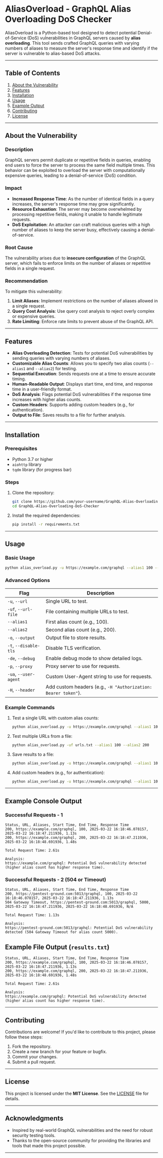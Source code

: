 # AliasOverload - GraphQL Alias Overloading DoS Checker

AliasOverload is a Python-based tool designed to detect potential Denial-of-Service (DoS) vulnerabilities in GraphQL servers caused by **alias overloading**. This tool sends crafted GraphQL queries with varying numbers of aliases to measure the server's response time and identify if the server is vulnerable to alias-based DoS attacks.

---

## Table of Contents
1. [About the Vulnerability](#about-the-vulnerability)
2. [Features](#features)
3. [Installation](#installation)
4. [Usage](#usage)
5. [Example Output](#example-output)
6. [Contributing](#contributing)
7. [License](#license)

---

## About the Vulnerability

### Description
GraphQL servers permit duplicate or repetitive fields in queries, enabling end users to force the server to process the same field multiple times. This behavior can be exploited to overload the server with computationally expensive queries, leading to a denial-of-service (DoS) condition.

### Impact
- **Increased Response Time**: As the number of identical fields in a query increases, the server's response time may grow significantly.
- **Resource Exhaustion**: The server may become overwhelmed by processing repetitive fields, making it unable to handle legitimate requests.
- **DoS Exploitation**: An attacker can craft malicious queries with a high number of aliases to keep the server busy, effectively causing a denial-of-service.

### Root Cause
The vulnerability arises due to **insecure configuration** of the GraphQL server, which fails to enforce limits on the number of aliases or repetitive fields in a single request.

### Recommendation
To mitigate this vulnerability:
1. **Limit Aliases**: Implement restrictions on the number of aliases allowed in a single request.
2. **Query Cost Analysis**: Use query cost analysis to reject overly complex or expensive queries.
3. **Rate Limiting**: Enforce rate limits to prevent abuse of the GraphQL API.

---

## Features
- **Alias Overloading Detection**: Tests for potential DoS vulnerabilities by sending queries with varying numbers of aliases.
- **Customizable Alias Counts**: Allows you to specify two alias counts (`--alias1` and `--alias2`) for testing.
- **Sequential Execution**: Sends requests one at a time to ensure accurate timing.
- **Human-Readable Output**: Displays start time, end time, and response time in a user-friendly format.
- **DoS Analysis**: Flags potential DoS vulnerabilities if the response time increases with higher alias counts.
- **Custom Headers**: Supports adding custom headers (e.g., for authentication).
- **Output to File**: Saves results to a file for further analysis.

---

## Installation

### Prerequisites
- Python 3.7 or higher
- `aiohttp` library
- `tqdm` library (for progress bar)

### Steps
1. Clone the repository:
   ```bash
   git clone https://github.com/your-username/GraphQL-Alias-Overloading-DoS-Checker.git
   cd GraphQL-Alias-Overloading-DoS-Checker
   ```

2. Install the required dependencies:
   ```bash
   pip install -r requirements.txt
   ```

---

## Usage

### Basic Usage
```bash
python alias_overload.py -u https://example.com/graphql --alias1 100 --alias2 200
```

### Advanced Options
| Flag                  | Description                                                                 |
|-----------------------|-----------------------------------------------------------------------------|
| `-u`, `--url`         | Single URL to test.                                                         |
| `-uf`, `--url-file`   | File containing multiple URLs to test.                                      |
| `--alias1`            | First alias count (e.g., 100).                                              |
| `--alias2`            | Second alias count (e.g., 200).                                             |
| `-o`, `--output`      | Output file to store results.                                               |
| `-t`, `--disable-tls` | Disable TLS verification.                                                   |
| `-de`, `--debug`      | Enable debug mode to show detailed logs.                                    |
| `-p`, `--proxy`       | Proxy server to use for requests.                                           |
| `-ua`, `--user-agent` | Custom User-Agent string to use for requests.                               |
| `-H`, `--header`      | Add custom headers (e.g., `-H "Authorization: Bearer token"`).              |

### Example Commands
1. Test a single URL with custom alias counts:
   ```bash
   python alias_overload.py -u https://example.com/graphql --alias1 100 --alias2 200
   ```

2. Test multiple URLs from a file:
   ```bash
   python alias_overload.py -uf urls.txt --alias1 100 --alias2 200
   ```

3. Save results to a file:
   ```bash
   python alias_overload.py -u https://example.com/graphql --alias1 100 --alias2 200 -o results.txt
   ```

4. Add custom headers (e.g., for authentication):
   ```bash
   python alias_overload.py -u https://example.com/graphql --alias1 100 --alias2 200 -H "Authorization: Bearer token"
   ```

---

## Example Console Output

### Successful Requests - 1
```
Status, URL, Aliases, Start Time, End Time, Response Time
200, https://example.com/graphql, 100, 2025-03-22 16:18:46.078157, 2025-03-22 16:18:47.211936, 1.13s
200, https://example.com/graphql, 200, 2025-03-22 16:18:47.211936, 2025-03-22 16:18:48.691936, 1.48s

Total Request Time: 2.61s

Analysis:
https://example.com/graphql: Potential DoS vulnerability detected (higher alias count has higher response time).
```

### Successful Requests - 2 (504 or Timeout)
```
Status, URL, Aliases, Start Time, End Time, Response Time
200, https://pentest-ground.com:5013/graphql, 100, 2025-03-22 16:18:46.078157, 2025-03-22 16:18:47.211936, 1.13s
504 Gateway Timeout, https://pentest-ground.com:5013/graphql, 5000, 2025-03-22 16:18:47.211936, 2025-03-22 16:18:48.691936, N/A

Total Request Time: 1.13s

Analysis:
https://pentest-ground.com:5013/graphql: Potential DoS vulnerability detected (504 Gateway Timeout for alias count 5000).
```

## Example File Output (`results.txt`)
```
Status, URL, Aliases, Start Time, End Time, Response Time
200, https://example.com/graphql, 100, 2025-03-22 16:18:46.078157, 2025-03-22 16:18:47.211936, 1.13s
200, https://example.com/graphql, 200, 2025-03-22 16:18:47.211936, 2025-03-22 16:18:48.691936, 1.48s

Total Request Time: 2.61s

Analysis:
https://example.com/graphql: Potential DoS vulnerability detected (higher alias count has higher response time).
```

---

## Contributing
Contributions are welcome! If you'd like to contribute to this project, please follow these steps:
1. Fork the repository.
2. Create a new branch for your feature or bugfix.
3. Commit your changes.
4. Submit a pull request.

---

## License
This project is licensed under the **MIT License**. See the [LICENSE](LICENSE) file for details.

---

## Acknowledgments
- Inspired by real-world GraphQL vulnerabilities and the need for robust security testing tools.
- Thanks to the open-source community for providing the libraries and tools that made this project possible.

---
